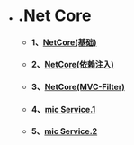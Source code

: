 * # .Net Core  

  -  #### 1、[NetCore(基础)](.Net高级/NetCore.md)
  -  #### 2、[NetCore(依赖注入)](.Net高级/NetCore2.md)
  -  ####  3、[NetCore(MVC-Filter)](.NetCore/1.md)
  -  #### 4、[mic Service.1](.NetCore/2.md)
  -  #### 5、[mic Service.2](.NetCore/3.md)
